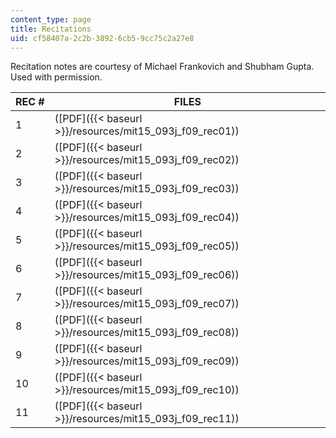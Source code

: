 ```yaml
---
content_type: page
title: Recitations
uid: cf58407a-2c2b-3892-6cb5-9cc75c2a27e8
---
```


Recitation notes are courtesy of Michael Frankovich and Shubham Gupta. Used with permission.

| REC # | FILES |
| --- | --- |
| 1 | ([PDF]({{< baseurl >}}/resources/mit15_093j_f09_rec01)) |
| 2 | ([PDF]({{< baseurl >}}/resources/mit15_093j_f09_rec02)) |
| 3 | ([PDF]({{< baseurl >}}/resources/mit15_093j_f09_rec03)) |
| 4 | ([PDF]({{< baseurl >}}/resources/mit15_093j_f09_rec04)) |
| 5 | ([PDF]({{< baseurl >}}/resources/mit15_093j_f09_rec05)) |
| 6 | ([PDF]({{< baseurl >}}/resources/mit15_093j_f09_rec06)) |
| 7 | ([PDF]({{< baseurl >}}/resources/mit15_093j_f09_rec07)) |
| 8 | ([PDF]({{< baseurl >}}/resources/mit15_093j_f09_rec08)) |
| 9 | ([PDF]({{< baseurl >}}/resources/mit15_093j_f09_rec09)) |
| 10 | ([PDF]({{< baseurl >}}/resources/mit15_093j_f09_rec10)) |
| 11 | ([PDF]({{< baseurl >}}/resources/mit15_093j_f09_rec11))